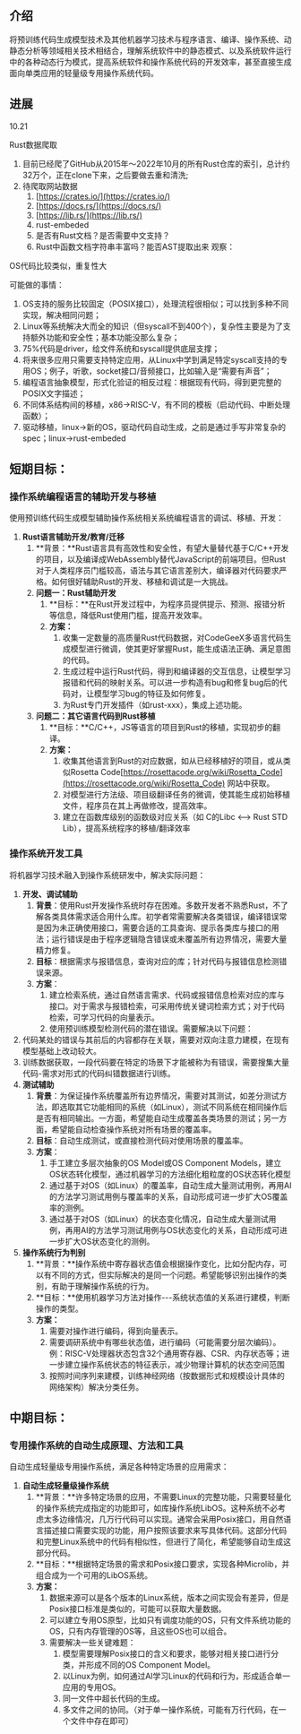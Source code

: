 ## 介绍
将预训练代码生成模型技术及其他机器学习技术与程序语言、编译、操作系统、动静态分析等领域相关技术相结合，理解系统软件中的静态模式、以及系统软件运行中的各种动态行为模式，提高系统软件和操作系统代码的开发效率，甚至直接生成面向单类应用的轻量级专用操作系统代码。

## 进展

10.21

Rust数据爬取

1. 	目前已经爬了GitHub从2015年～2022年10月的所有Rust仓库的索引，总计约32万个，正在clone下来，之后要做去重和清洗;
2. 	待爬取网站数据
    1. 	[https://crates.io/](https://crates.io/)
    2. 	[https://docs.rs/](https://docs.rs/)
    3. 	[https://lib.rs/](https://lib.rs/)
    4. 	rust-embeded
    5. 	是否有Rust文档？是否需要中文支持？
    6. 	Rust中函数文档字符串丰富吗？能否AST提取出来
观察：

OS代码比较类似，重复性大

可能做的事情：

1. 	OS支持的服务比较固定（POSIX接口），处理流程很相似；可以找到多种不同实现，解决相同问题；
2. 	Linux等系统解决大而全的知识（但syscall不到400个），复杂性主要是为了支持额外功能和安全性；基本功能没那么复杂；
3. 	75%代码是driver，给文件系统和syscall提供底层支撑；
4. 	将来很多应用只需要支持特定应用，从Linux中学到满足特定syscall支持的专用OS；例子，听歌，socket接口/音频接口，比如输入是“需要有声音”；
5. 	编程语言抽象模型，形式化验证的相反过程：根据现有代码，得到更完整的POSIX文字描述；
6. 	不同体系结构间的移植，x86->RISC-V，有不同的模板（启动代码、中断处理函数）；
7. 	驱动移植，linux->新的OS，驱动代码自动生成，之前是通过手写非常复杂的spec；linux->rust-embeded
## 短期目标：

### 操作系统编程语言的辅助开发与移植

使用预训练代码生成模型辅助操作系统相关系统编程语言的调试、移植、开发：

1. 	**Rust语言辅助开发/教育/迁移**
    1. 	**背景：**Rust语言具有高效性和安全性，有望大量替代基于C/C++开发的项目，以及编译成WebAssembly替代JavaScript的前端项目。但Rust对于人类程序员门槛较高，语法与其它语言差别大，编译器对代码要求严格。如何很好辅助Rust的开发、移植和调试是一大挑战。
    2. 	**问题一：Rust辅助开发**
        1. 	**目标：**在Rust开发过程中，为程序员提供提示、预测、报错分析等信息，降低Rust使用门槛，提高开发效率。
        2. 	**方案：**
            1. 	收集一定数量的高质量Rust代码数据，对CodeGeeX多语言代码生成模型进行微调，使其更好掌握Rust，能生成语法正确、满足意图的代码。
            2. 	生成过程中运行Rust代码，得到和编译器的交互信息，让模型学习报错和代码的映射关系。可以进一步构造有bug和修复bug后的代码对，让模型学习bug的特征及如何修复。
            3. 	为Rust专门开发插件（如rust-xxx），集成上述功能。
    3. 	**问题二：其它语言代码到Rust移植**
        1. 	**目标：**C/C++，JS等语言的项目到Rust的移植，实现初步的翻译。
        2. 	**方案：**
            1. 	收集其他语言到Rust的对应数据，如从已经移植好的项目，或从类似Rosetta Code[https://rosettacode.org/wiki/Rosetta_Code](https://rosettacode.org/wiki/Rosetta_Code) 网站中获取。
            2. 	对模型进行方法级、项目级翻译任务的微调，使其能生成初始移植文件，程序员在其上再做修改，提高效率。
            3. 	建立在函数库级别的函数级对应关系（如 C的Libc <--> Rust STD Lib），提高系统程序的移植/翻译效率
### 操作系统开发工具

将机器学习技术融入到操作系统研发中，解决实际问题：

1. 	**开发、调试辅助**
    1. 	**背景**：使用Rust开发操作系统时存在困难。多数开发者不熟悉Rust，不了解各类具体需求适合用什么库。初学者常需要解决各类错误，编译错误常是因为未正确使用接口，需要合适的工具查询、提示各类库与接口的用法；运行错误是由于程序逻辑隐含错误或未覆盖所有边界情况，需要大量精力修复。
    2. 	**目标**：根据需求与报错信息，查询对应的库；针对代码与报错信息检测错误来源。
    3. 	**方案**：
        1. 	建立检索系统，通过自然语言需求、代码或报错信息检索对应的库与接口。对于需求与报错检索，可采用传统关键词检索方式；对于代码检索，可学习代码的向量表示。
        2. 	使用预训练模型检测代码的潜在错误。需要解决以下问题：
2. 	代码某处的错误与其前后的内容都存在关联，需要对双向注意力建模，在现有模型基础上改动较大。
3. 	训练数据获取，一段代码要在特定的场景下才能被称为有错误，需要搜集大量代码-需求对形式的代码纠错数据进行训练。
4. 	**测试辅助**
    1. 	**背景**：为保证操作系统覆盖所有边界情况，需要对其测试，如差分测试方法，即选取其它功能相同的系统（如Linux），测试不同系统在相同操作后是否有相同输出。一方面，希望能自动生成覆盖各类场景的测试；另一方面，希望能自动检查操作系统对所有场景的覆盖率。
    2. 	**目标**：自动生成测试，或直接检测代码对使用场景的覆盖率。
    3. 	**方案**：
        1. 	手工建立多层次抽象的OS Model或OS Component Models，建立OS状态转化模型，通过机器学习的方法细化粗粒度的OS状态转化模型
        2. 	通过基于对OS（如Linux）的覆盖率，自动生成大量测试用例，再用AI的方法学习测试用例与覆盖率的关系，自动形成可进一步扩大OS覆盖率的测例。
        3. 	通过基于对OS（如Linux）的状态变化情况，自动生成大量测试用例，再用AI的方法学习测试用例与OS状态变化的关系，自动形成可进一步扩大OS状态变化的测例。
1. 	**操作系统行为判别**
    1. 	**背景：**操作系统中寄存器状态值会根据操作变化，比如分配内存，可以有不同的方式，但实际解决的是同一个问题。希望能够识别出操作的类别，有助于理解操作系统的行为。
    2. 	**目标：**使用机器学习方法对操作---系统状态值的关系进行建模，判断操作的类型。
    3. 	**方案：**
        1. 	需要对操作进行编码，得到向量表示。
        2. 	需要调研系统中有哪些状态值，进行编码（可能需要分层次编码）。例：RISC-V处理器状态包含32个通用寄存器、CSR、内存状态等；进一步建立操作系统状态的特征表示，减少物理计算机的状态空间范围
        3. 	按照时间序列来建模，训练神经网络（按数据形式和规模设计具体的网络架构）解决分类任务。
## 中期目标：

### 专用操作系统的自动生成原理、方法和工具

自动生成轻量级专用操作系统，满足各种特定场景的应用需求：

1. 	**自动生成轻量级操作系统**
    1. 	**背景：**许多特定场景的应用，不需要Linux的完整功能，只需要轻量化的操作系统完成指定的功能即可，如库操作系统LibOS。这种系统不必考虑太多边缘情况，几万行代码可以实现。通常会采用Posix接口，用自然语言描述接口需要实现的功能，用户按照该要求来写具体代码。这部分代码和完整Linux系统中的代码有相似性，但进行了简化，希望能够自动生成这部分代码。
    2. 	**目标：**根据特定场景的需求和Posix接口要求，实现各种Microlib，并组合成为一个可用的LibOS系统。
    3. 	**方案：**
        1. 	数据来源可以是各个版本的Linux系统，版本之间实现会有差异，但是Posix接口标准是类似的，可能可以获取大量数据。
        2. 	可以建立专用OS原型，比如只有调度功能的OS，只有文件系统功能的OS，只有内存管理的OS等，且这些OS也可以组合。
        3. 	需要解决一些关键难题：
            1. 	模型需要理解Posix接口的含义和要求，能够对相关接口进行分类，并形成不同的OS Component Model。
            2. 	以Linux为例，如何通过AI学习Linux的代码和行为，形成适合单一应用的专用OS。
            3. 	同一文件中超长代码的生成。
            4. 	多文件之间的协同。（对于单一操作系统，可能有万行代码，在一个文件中存在即可）
